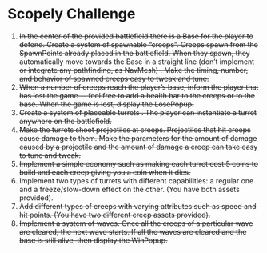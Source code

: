 # Scopely Challenge

1. ~~In the center of the provided battlefield there is a Base for the player to defend. Create a system of spawnable “creeps”. Creeps spawn from the SpawnPoints already placed in the battlefield. When they spawn, they automatically move towards the Base in a straight line (don’t implement or integrate any pathfinding, as NavMesh) . Make the timing, number, and behavior of spawned creeps easy to tweak and tune.~~
2. ~~When a number of creeps reach the player’s base, inform the player that has lost the game -- feel free to add a health bar to the creeps or to the base. When the game is lost, display the LosePopup.~~
3. ~~Create a system of placeable turrets . The player can instantiate a turret anywhere on the battlefield.~~
4. ~~Make the turrets shoot projectiles at creeps. Projectiles that hit creeps cause damage to them. Make the parameters for the amount of damage caused by a projectile and the amount of damage a creep can take easy to tune and tweak.~~
5. ~~Implement a simple economy such as making each turret cost 5 coins to build and each creep giving you a coin when it dies.~~
6. Implement two types of turrets with different capabilities: a regular one and a freeze/slow-down effect on the other. (You have both assets provided).
7. ~~Add different types of creeps with varying attributes such as speed and hit points. (You have two different creep assets provided).~~
8. ~~Implement a system of waves. Once all the creeps of a particular wave are cleared, the next wave starts. If all the waves are cleared and the base is still alive, then display the WinPopup.~~